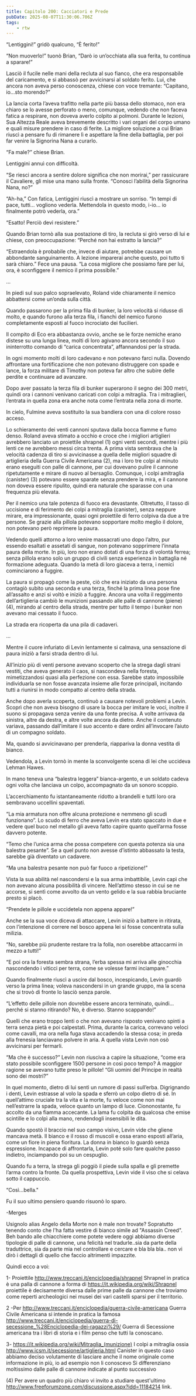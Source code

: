```yaml
---
title: Capitolo 200: Cacciatori e Prede
pubDate: 2025-08-07T11:30:06.706Z
tags:
    - rtw
---
```



“Lentiggini!” gridò qualcuno, “È ferito!”


“Non muoverlo!” tuonò Brian, “Darò io un’occhiata alla sua ferita, tu continua a sparare!”


Lasciò il fucile nelle mani della recluta al suo fianco, che era responsabile del caricamento, e si abbassò per avvicinarsi al soldato ferito. Lui, che ancora non aveva perso conoscenza, chiese con voce tremante: “Capitano, io…sto morendo?”


La lancia corta l’aveva trafitto nella parte più bassa dello stomaco, non era chiaro se lo avesse perforato o meno, comunque, vedendo che non faceva fatica a respirare, non doveva averlo colpito ai polmoni. Durante le lezioni, Sua Altezza Reale aveva brevemente descritto i vari organi del corpo umano e quali misure prendere in caso di ferite. La migliore soluzione a cui Brian riuscì a pensare fu di rimanere lì e aspettare la fine della battaglia, per poi far venire la Signorina Nana a curarlo.


“Fa male?” chiese Brian.


Lentiggini annuì con difficoltà.


“Se riesci ancora a sentire dolore significa che non morirai,” per rassicurare il Cavaliere, gli mise una mano sulla fronte. “Conosci l’abilità della Signorina Nana, no?”


“Ah-ha,” Con fatica, Lentiggini riuscì a mostrare un sorriso. “In tempi di pace, tutti… vogliono vederla. Mettendola in questo modo, i-io… io finalmente potrò vederla, ora.”


“Esatto! Perciò devi resistere.”


Quando Brian tornò alla sua postazione di tiro, la recluta si girò verso di lui e chiese, con preoccupazione: “Perché non hai estratto la lancia?”


“Estraendola è probabile che, invece di aiutare, potrebbe causare un abbondante sanguinamento. A lezione imparerai anche questo, poi tutto ti sarà chiaro.” Fece una pausa. “La cosa migliore che possiamo fare per lui, ora, è sconfiggere il nemico il prima possibile.”


…


In piedi sul suo palco sopraelevato, Roland vide chiaramente il nemico abbattersi come un’onda sulla città.


Quando passarono per la prima fila di bunker, la loro velocità si ridusse di molto, e quando furono alla terza fila, i fianchi del nemico furono completamente esposti al fuoco incrociato dei fucilieri.


Il compito di Eco era abbastanza ovvio, anche se le forze nemiche erano distese su una lunga linea, molti di loro agivano ancora secondo il suo ininterrotto comando di “carica concentrata”, affannandosi per la strada.


In ogni momento molti di loro cadevano e non potevano farci nulla. Dovendo affrontare una fortificazione che non potevano distruggere con spade e lance, la forza militare di Timothy non poteva far altro che subire delle perdite e continuare ad avanzare.


Dopo aver passato la terza fila di bunker superarono il segno dei 300 metri, quindi ora i cannoni venivano caricati con colpi a mitraglia. Tra i mitraglieri, l’entrata in quella zona era anche nota come l’entrata nella zona di morte.


In cielo, Fulmine aveva sostituito la sua bandiera con una di colore rosso acceso.


Lo schieramento dei venti cannoni sputava dalla bocca fiamme e fumo denso. Roland aveva stimato a occhio e croce che i migliori artiglieri avrebbero lanciato un proiettile shrapnel (1) ogni venti secondi, mentre i più lenti ce ne avrebbero messi circa trenta. A prima vista sembrava che la velocità cadenza di tiro si avvicinasse a quella delle migliori squadre di artiglieria della Guerra Civile Americana (2), ma i loro tre colpi al minuto erano eseguiti con palle di cannone, per cui dovevano pulire il cannone ripetutamente e mirare di nuovo al bersaglio. Comunque, i colpi  amitraglia (canister) (3) potevano essere sparate senza prendere la mira, e il cannone non doveva essere ripulito, quindi era naturale che sparasse con una frequenza più elevata.


Per il nemico una tale potenza di fuoco era devastante. Oltretutto, il tasso di uccisione e di ferimento dei colpi a mitraglia (canister), senza neppure mirare, era impressionante, quasi ogni proiettile di ferro colpiva da due a tre persone. Se grazie alla pillola potevano sopportare molto meglio il dolore, non potevano però reprimere la paura.


Vedendo quelli attorno a loro venire massacrati uno dopo l’altro, pur essendo esaltati e assetati di sangue, non potevano sopprimere l’innata paura della morte. In più, loro non erano dotati di una forza di volontà ferrea; senza pillola erano solo un gruppo di civili senza esperienza in battaglia né formazione adeguata. Quando la metà di loro giaceva a terra, i nemici cominciarono a fuggire.


La paura si propagò come la peste, ciò che era iniziato da una persona contagiò subito una seconda e una terza, finché la prima linea pose fine all’assalto e anzi si voltò e iniziò a fuggire. Ancora una volta il reggimento dell’artiglieria cambiò le munizioni passando alle palle di cannone (piene) (4), mirando al centro della strada, mentre per tutto il tempo i bunker non avevano mai cessato il fuoco.


La strada era ricoperta da una pila di cadaveri.


...


Mentre il cuore infuriato di Levin lentamente si calmava, una sensazione di paura iniziò a farsi strada dentro di lui.


All’inizio più di venti persone avevano scoperto che la strega dagli strani vestiti, che aveva generato il caos, si nascondeva nella foresta, mimetizzandosi quasi alla perfezione con essa. Sarebbe stato impossibile individuarla se non fosse avanzata insieme alle forze principali, incitando tutti a riunirsi in modo compatto al centro della strada.


Anche dopo averla scoperta, continuò a causare notevoli problemi a Levin. Scoprì che non aveva bisogno di usare la bocca per imitare le voci, inoltre il suono si propagava senza venire da una fonte precisa. A volte arrivava da sinistra, altre da destra, e altre volte ancora da dietro. Anche il contenuto variava, passando dall’imitare il suo accento e dare ordini all’invocare l’aiuto di un compagno soldato.


Ma, quando si avvicinavano per prenderla, riappariva la donna vestita di bianco.


Vedendola, a Levin tornò in mente la sconvolgente scena di lei che uccideva Lehman Hawes.


In mano teneva una “balestra leggera” bianca-argento, e un soldato cadeva ogni volta che lanciava un colpo, accompagnato da un sonoro scoppio.


L’accerchiamento fu istantaneamente ridotto a brandelli e tutti loro ora sembravano uccellini spaventati.


“La mia armatura non offre alcuna protezione e nemmeno gli scudi funzionano”. Lo scudo di ferro che aveva Levin era stato spaccato in due e vedere quel buco nel metallo gli aveva fatto capire quanto quell’arma fosse davvero potente.


“Temo che l’unica arma che possa competere con questa potenza sia una balestra pesante”. Se a quel punto non avesse d’istinto abbassato la testa, sarebbe già diventato un cadavere.


“Ma una balestra pesante non può far fuoco a ripetizione!”


Vista la sua abilità nel nascondersi e la sua arma imbattibile, Levin capì che non avevano alcuna possibilità di vincere. Nell’attimo stesso in cui se ne accorse, si sentì come avvolto da un vento gelido e la sua rabbia bruciante presto si placò.


“Prendete le pillole e uccidetela non appena appare!”


Anche se la sua voce diceva di attaccare, Levin iniziò a battere in ritirata, con l’intenzione di correre nel bosco appena lei si fosse concentrata sulla milizia.


“No, sarebbe più prudente restare tra la folla, non oserebbe attaccarmi in mezzo a tutti!”


“E poi ora la foresta sembra strana, l’erba spessa mi arriva alle ginocchia nascondendo i viticci per terra, come se volesse farmi inciampare.”


Quando finalmente riuscì a uscire dal bosco, incespicando, Levin guardò verso la prima linea; voleva nascondersi in un grande gruppo, ma la scena che si trovò di fronte lo lasciò senza parole.


“L’effetto delle pillole non dovrebbe essere ancora terminato, quindi… perché si stanno ritirando? No, è diverso. Stanno scappando!”


Quelli che erano troppo lenti o che non avevano risposto venivano spinti a terra senza pietà e poi calpestati. Prima, durante la carica, correvano veloci come cavalli, ma ora nella fuga stava accadendo la stessa cosa; in preda alla frenesia lanciavano polvere in aria. A quella vista Levin non osò avvicinarsi per fermarli.


“Ma che è successo?” Levin non riusciva a capire la situazione, “come era stato possibile sconfiggere 1500 persone in così poco tempo? A maggior ragione se avevano tutte preso le pillole! “Gli uomini del Principe in realtà sono dei mostri?”


In quel momento, dietro di lui sentì un rumore di passi sull’erba. Digrignando i denti, Levin estrasse al volo la spada e sferrò un colpo dietro di sé. In quell’attimo cruciale tra la vita e la morte, fu veloce come non mai nell’estrarre la spada, veloce quanto un lampo di luce. Ciononostante, fu accolto da una fiamma accecante. La lama fu colpita da qualcosa che emise scintille e lo colpì alla mano, rendendogli insensibili le dita.


Quando spostò il braccio nel suo campo visivo, Levin vide che gliene mancava metà. Il bianco e il rosso di muscoli e ossa erano esposti all’aria, come un fiore in piena fioritura. La donna in bianco lo guardò senza espressione. Incapace di affrontarla, Levin poté solo fare qualche passo indietro, inciampando poi su un cespuglio.


Quando fu a terra, la strega gli poggiò il piede sulla spalla e gli premette l’arma contro la fronte. Da quella prospettiva, Levin vide il viso che si celava sotto il cappuccio.


“Così…bella."


Fu il suo ultimo pensiero quando risuonò lo sparo.




-Merges




Usignolo alias Angelo della Morte non è male non trovate? Sopratutto tenendo conto che l'ha fatta vestire di bianco simile ad "Assassin Creed". Beh bando alle chiacchiere come potete vedere oggi abbiamo diverse tipologie di palle di cannone, una felicità nel tradurle..sia da parte della traduttrice, sia da parte mia nel controllare e cercare e bla bla bla.. non vi dirò i dettagli di quello che faccio altrimenti impazzite.


Quindi ecco a voi:


1- Proiettile http://www.treccani.it/enciclopedia/shrapnel Shrapnel in pratica è una palla di cannone a forma di  https://it.wikipedia.org/wiki/Shrapnel proiettile è decisamente diversa dalle prime palle da cannone che troviamo come reperti archeologici nei musei dei vari castelli sparsi per il territorio.


2 -Per http://www.treccani.it/enciclopedia/guerra-civile-americana Guerra Civile Americana si intende in pratica la famosa http://www.treccani.it/enciclopedia/guerra-di-secessione_%28Enciclopedia-dei-ragazzi%29/ Guerra di Secessione americana tra i libri di storia e i film penso che tutti la conoscano.


3- https://it.wikipedia.org/wiki/Mitraglia_(munizione) I colpi a mitraglia ossia  http://www.icsm.it/secessione/artiglieria.html  Canister in questo caso abbiamo deciso volutamente di lasciare anche il nome originale come informazione in più, io ad esempio non li conoscevo  Si differenziano moltissimo dalle palle di cannone indicate al punto successivo 


(4) Per avere un quadro più chiaro vi invito a studiare quest'ultimo http://www.freeforumzone.com/discussione.aspx?idd=11184214 link.


